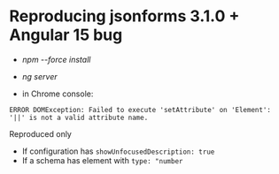 # Reproducing jsonforms 3.1.0 + Angular 15 bug

* *npm --force install*
* *ng server*


* in Chrome console:
```aidl
ERROR DOMException: Failed to execute 'setAttribute' on 'Element': '||' is not a valid attribute name.
```
Reproduced only 
* If configuration has `showUnfocusedDescription: true`
* If a schema has element with `type: "number`

